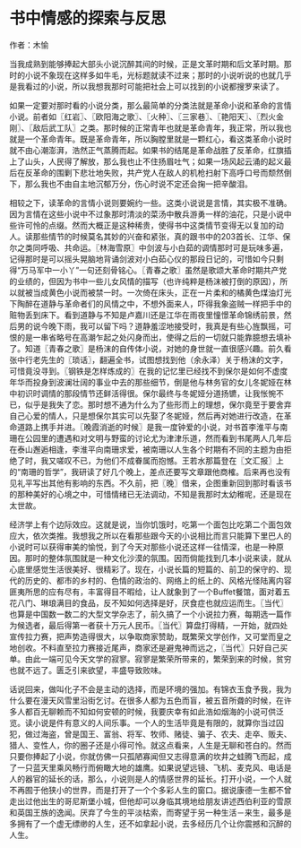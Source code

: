 # 书中情感的探索与反思

作者：木愉

当我成熟到能够捧起大部头小说沉醉其间的时候，正是文革时期和后文革时期。那时的小说不象现在这样多如牛毛，光标题就读不过来；那时的小说听说的也就几乎是我看过的小说，所以我想我那时可能把社会上可以找到的小说都搜罗来读了。

如果一定要对那时看的小说分类，那么最简单的分类法就是革命小说和革命的言情小说。前者如〖红岩〗、〖欧阳海之歌〗、〖火种〗、〖三家巷〗、〖艳阳天〗、〖烈火金刚〗、〖敌后武工队〗之类。那时候的正常青年也就是革命青年，我正常，所以我也就是一个革命青年。既是革命青年，所以胸膛里就是一颗红心，看这类革命小说时就不由心潮澎湃，浩然正气蒸腾而起。如果书的结尾是革命战胜了反革命，红旗插上了山头，人民得了解放，那么我也止不住扬眉吐气；如果一场风起云涌的起义最后在反革命的围剿下悲壮地失败，共产党人在敌人的机枪扫射下高呼口号而颓然倒下，那么我也不由自主地沉郁万分，伤心时说不定还会掬一把辛酸泪。

相较之下，读革命的言情小说则要婉约一些。这类小说说是言情，其实极不准确。因为言情在这些小说中不过象那时清淡的菜汤中散兵游勇一样的油花，只是小说中些许可怜的点缀。然而大概正是这种稀贵，使得书中这类情节变得无以复加的动人。读那些情节的时候莫名其妙的兴奋和紧张，真的跟书中的203首长、江华、保尔之类同呼吸、共命运。〖林海雪原〗中剑波与小白茹的调情那时可是玩味多遍，记得那时是可以摇头晃脑地背诵剑波对小白茹心仪的那段日记的，可惜如今只剩得“万马军中一小丫”一句还刻骨铭心。〖青春之歌〗虽然是歌颂大革命时期共产党的业绩的，但因为书中一些儿女风情的描写（也许纯粹是杨沫被打倒的原因），所以就被当成黄色小说而被禁一时。一次倚在床头，正在一片柔和的橘黄色煤油灯光下陶醉在道静与革命者们的风情之中，不想外面来人，吓得我象盗贼一样把手中的赃物丢到床下。看到道静与不知是卢嘉川还是江华在雨夜里憧憬革命锦绣前景，然后男的说今晚下雨，我可以留下吗？道静羞涩地接受时，我真是有些心旌飘摇，可恨的是一串省略号在高潮乍起之处闪身而出，使得之后的一切就只能靠臆想去填补了。知道〖青春之歌〗是杨沫的自传体小说，对她的身世就一直很感兴趣。前久看张中行老先生的〖琐话〗，翻遍全书，试图想找到他（余永泽）关于杨沫的文字，可惜竟没寻到。〖钢铁是怎样炼成的〗在我的记忆里已经找不到保尔是如何不虚度年华而投身到波澜壮阔的事业中去的那些细节，倒是他与林务官的女儿冬妮娅在林中初识时调情的那段情节还鲜活得很。保尔最终与冬妮娅分道扬镳，让我怅惋不已，似乎是我失了恋。那时想不通为什么为了些形而上的理想，保尔竟至于要舍弃自己心爱的情人，只是想保尔其实可以先娶了冬妮娅，然后再对她进行改造，在革命道路上携手并进。〖晚霞消逝的时候〗是我一度钟爱的小说，对书首李淮平与南珊在公园里的遭遇和对文明与野蛮的讨论尤为津津乐道，然而看到书尾两人几年后在泰山邂逅相逢，李淮平向南珊求爱，被南珊以人生各个时期有不同的主题为由拒绝了时，我又嗟叹不已，为他们不成眷属而抱憾。王若水那篇登在〖文汇报〗上的“南珊的哲学”，我研读了好几个晚上，差点还要写文章跟他商榷。后来再也没有见礼平写出其他有影响的东西。不久前，把〖晚〗借来，企图重新回到那时看该书的那种美好的心境之中，可惜情绪已无法调动，不知是我那时太幼稚呢，还是现在太世故。

经济学上有个边际效应。这就是说，当你饥饿时，吃第一个面包比吃第二个面包效应大，依次类推。我想我之所以在看那些跟今天的小说相比而言只能算下里巴人的小说时可以获得审美的愉悦，到了今天对那些小说还这样一往情深，也是一种原因。那时的整体氛围就是一种文化沙漠的氛围。因而倘能找到几本小说来读，就从心底里感觉生活很美好、很精彩了。现在，小说长篇的短篇的、前卫的保守的、现代的历史的、都市的乡村的、色情的政治的、网络上的纸上的、风格光怪陆离内容匪夷所思的应有尽有，丰富得目不暇给，让人就象到了一个Buffet餐馆，面对着五花八门、琳琅满目的食品，反不知如何选择是好，厌食症也就应运而生。〖当代〗也算是中国数一数二的大型文学杂志了，前久搞了一个小说拉力赛，每期选一篇作为候选者，最后得第一者获十万元人民币。〖当代〗算盘打得精，一开始，就四处宣传拉力赛，把声势造得很大，以争取商家赞助，既繁荣文学创作，又可堂而皇之地创收。不料直至拉力赛接近尾声，商家还是避鬼神而远之，〖当代〗只好自己买单。由此一端可见今天文学的寂寥。寂寥是繁荣所带来的，繁荣到来的时候，贫穷也就不远了。匮乏引来欲望，丰盛导致败味。

话说回来，做叫化子不会是主动的选择，而是环境的强加。有锦衣玉食予我，我为什么要在漫天风雪里沿街乞讨。在很多人都为五色而盲，被五音所聋的时候，在许多人都百无聊赖而不知如何安顿的时候，我要庆幸有如此浩如烟海的小说可供泛览。读小说是件有意义的人间乐事。一个人的生活毕竟是有限的，就算你当过囚犯，做过海盗，曾是国王、富翁、将军、牧师、赌徒、骗子、农夫、走卒、贩夫、猎人、变性人，你的圈子还是小得可怜。就这点看来，人生是无聊和苍白的。然而只要你捧起了小说，你就仿佛一只孤陋寡闻但又志得意满的坎井之蛙腾飞而起，成了一只蓝天里乘风畅行而俯瞰大地的雄鹰。如果说望远镜、飞机、麦克风、电话是人的器官的延长的话，那么，小说则是人的情感世界的延长。打开小说，一个人就不再囿于他狭小的世界，而是打开了一个个多彩人生的窗口。据说康德一生都不曾走出过他出生的哥尼斯堡小城，但他却可以身临其境地给朋友讲述西伯利亚的雪原和英国王族的逸闻。厌弃了今生的平淡枯索，而寄望于另一种生活－来生，最多是多拥有了一个虚无缥缈的人生，还不如拿起小说，去多经历几个让你震撼和沉醉的人生。